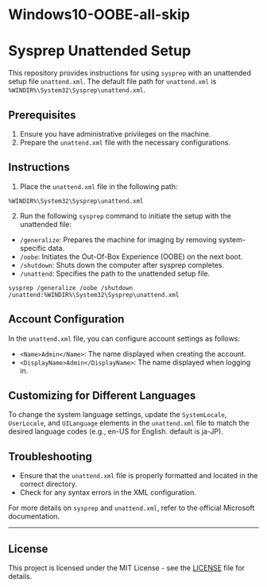 # Windows10-OOBE-all-skip

# Sysprep Unattended Setup

This repository provides instructions for using `sysprep` with an unattended setup file `unattend.xml`. The default file path for `unattend.xml` is `%WINDIR%\System32\Sysprep\unattend.xml`.

## Prerequisites

1. Ensure you have administrative privileges on the machine.
2. Prepare the `unattend.xml` file with the necessary configurations.

## Instructions

1. Place the `unattend.xml` file in the following path:

```
%WINDIR%\System32\Sysprep\unattend.xml
```

2. Run the following `sysprep` command to initiate the setup with the unattended file:

- `/generalize`: Prepares the machine for imaging by removing system-specific data.
- `/oobe`: Initiates the Out-Of-Box Experience (OOBE) on the next boot.
- `/shutdown`: Shuts down the computer after sysprep completes.
- `/unattend`: Specifies the path to the unattended setup file.

```
sysprep /generalize /oobe /shutdown /unattend:%WINDIR%\System32\Sysprep\unattend.xml
```

## Account Configuration

In the `unattend.xml` file, you can configure account settings as follows:

- `<Name>Admin</Name>`: The name displayed when creating the account.
- `<DisplayName>Admin</DisplayName>`: The name displayed when logging in.

## Customizing for Different Languages

To change the system language settings, update the `SystemLocale`, `UserLocale`, and `UILanguage` elements in the `unattend.xml` file to match the desired language codes (e.g., en-US for English. default is ja-JP).

## Troubleshooting

- Ensure that the `unattend.xml` file is properly formatted and located in the correct directory.
- Check for any syntax errors in the XML configuration.

For more details on `sysprep` and `unattend.xml`, refer to the official Microsoft documentation.

---

## License

This project is licensed under the MIT License - see the [LICENSE](LICENSE) file for details.
